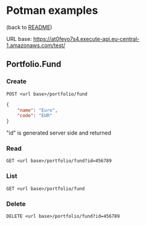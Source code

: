 # Potman examples
(back to [README](../README.md))

URL base: https://at0feyo7s4.execute-api.eu-central-1.amazonaws.com/test/

## Portfolio.Fund

### Create
``POST <url base>/portfolio/fund``
```json
{
    "name": "Euro",
    "code": "EUR"
}
```
"id" is generated server side and returned

### Read
``GET <url base>/portfolio/fund?id=456789``


### List 
``GET <url base>/portfolio/fund``


### Delete
``DELETE <url base>/portfolio/fund?id=456789``
